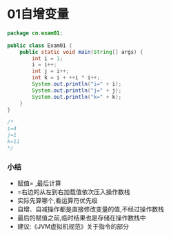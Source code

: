 01自增变量
========
```java
package cn.exam01;

public class Exam01 {
    public static void main(String[] args) {
        int i = 1;
        i = i++;
        int j = i++;
        int k = i + ++i * i++;
        System.out.println("i=" + i);
        System.out.println("j=" + j);
        System.out.println("k=" + k);
    }
}

/*
i=4
j=1
k=11
*/
```
### 小结
- 赋值= ,最后计算
- =右边的从左到右加载值依次压入操作数栈
- 实际先算哪个,看运算符优先级
- 自增、自减操作都是直接修改变量的值,不经过操作数栈
- 最后的赋值之前,临时结果也是存储在操作数栈中
- 建议:《JVM虚拟机规范》关于指令的部分

